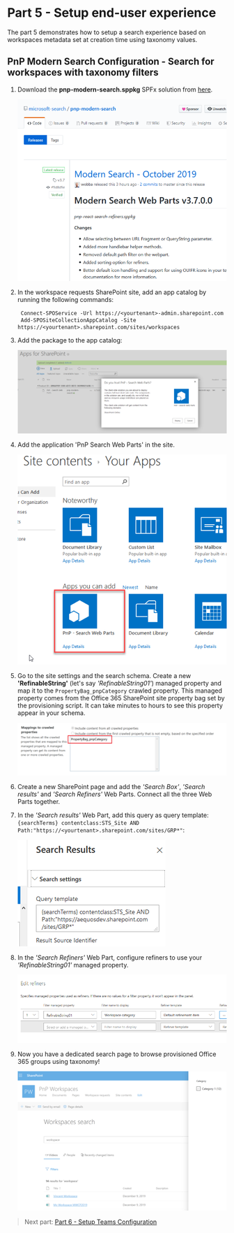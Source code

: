# Part 5 - Setup end-user experience

The part 5 demonstrates how to setup a search experience based on workspaces metadata set at creation time using taxonomy values.

## PnP Modern Search Configuration - Search for workspaces with taxonomy filters

1. Download the **pnp-modern-search.sppkg** SPFx solution from [here](https://github.com/microsoft-search/pnp-modern-search/releases).

    ![PnP Modern Search](/images/pnp-modern-search.png)

1. In the workspace requests SharePoint site, add an app catalog by running the following commands:

        Connect-SPOService -Url https://<yourtenant>-admin.sharepoint.com
        Add-SPOSiteCollectionAppCatalog -Site https://<yourtenant>.sharepoint.com/sites/workspaces

1. Add the package to the app catalog:

    ![Add application to catalog](/images/add_app.png)

1. Add the application 'PnP Search Web Parts' in the site.

    ![Add application to site](/images/add_app_site.png)

1. Go to the site settings and the search schema. Create a new **'RefinableString'** (let's say _'RefinableString01'_) managed property and map it to the `PropertyBag_pnpCategory` crawled property. This managed property comes from the Office 365 SharePoint site property bag set by the provisioning script. It can take minutes to hours to see this property appear in your schema. 

    ![Crawled property mapping](/images/crawled_property_mapping.png)

1. Create a new SharePoint page and add the _'Search Box'_, _'Search results'_ and _'Search Refiners'_ Web Parts. Connect all the three Web Parts together.
    
1. In the _'Search results'_ Web Part, add this query as query template: `{searchTerms} contentclass:STS_Site AND Path:"https://<yourtenant>.sharepoint.com/sites/GRP*"`:

    ![Query template](/images/query_template.png)

1. In the _'Search Refiners'_ Web Part, configure refiners to use your _'RefinableString01'_ managed property.

    ![Query template](/images/configure_refiners.png)

1. Now you have a dedicated search page to browse provisioned Office 365 groups using taxonomy!

    ![Search page](/images/search_experience.png)

> Next part: [Part 6 - Setup Teams Configuration](./PART6.md)